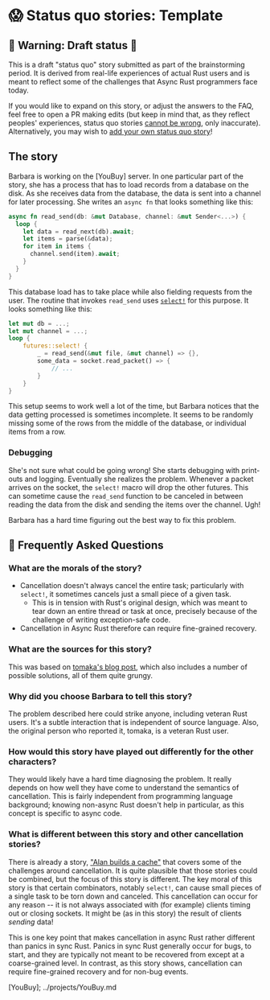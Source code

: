 # 😱 Status quo stories: Template

## 🚧 Warning: Draft status 🚧

This is a draft "status quo" story submitted as part of the brainstorming period. It is derived from real-life experiences of actual Rust users and is meant to reflect some of the challenges that Async Rust programmers face today. 

If you would like to expand on this story, or adjust the answers to the FAQ, feel free to open a PR making edits (but keep in mind that, as they reflect peoples' experiences, status quo stories [cannot be wrong], only inaccurate). Alternatively, you may wish to [add your own status quo story][htvsq]!

## The story

Barbara is working on the [YouBuy] server. In one particular part of the story, she has a process that has to load records from a database on the disk. As she receives data from the database, the data is sent into a channel for later processing. She writes an `async fn`  that looks something like this:

```rust
async fn read_send(db: &mut Database, channel: &mut Sender<...>) {
  loop {
    let data = read_next(db).await;
    let items = parse(&data);
    for item in items {
      channel.send(item).await;
    }
  }
}
```

This database load has to take place while also fielding requests from the user. The routine that invokes `read_send` uses [`select!`](https://docs.rs/futures/0.3.14/futures/macro.select.html) for this purpose. It looks something like this:

```rust
let mut db = ...;
let mut channel = ...;
loop {
    futures::select! {
        _ = read_send(&mut file, &mut channel) => {},
        some_data = socket.read_packet() => {
            // ...
        }
    }
}
```

This setup seems to work well a lot of the time, but Barbara notices that the data getting processed is sometimes incomplete. It seems to be randomly missing some of the rows from the middle of the database, or individual items from a row.

### Debugging

She's not sure what could be going wrong! She starts debugging with print-outs and logging. Eventually she realizes the problem. Whenever a packet arrives on the socket, the `select!` macro will drop the other futures. This can sometime cause the `read_send` function to be canceled in between reading the data from the disk and sending the items over the channel. Ugh!

Barbara has a hard time figuring out the best way to fix this problem.

## 🤔 Frequently Asked Questions

### **What are the morals of the story?**

* Cancellation doesn't always cancel the entire task; particularly with `select!`, it sometimes cancels just a small piece of a given task.
    * This is in tension with Rust's original design, which was meant to tear down an entire thread or task at once, precisely because of the challenge of writing exception-safe code.
* Cancellation in Async Rust therefore can require fine-grained recovery.

### **What are the sources for this story?**

This was based on [tomaka's blog post](https://tomaka.medium.com/a-look-back-at-asynchronous-rust-d54d63934a1c), which also includes a number of possible solutions, all of them quite grungy.

### **Why did you choose Barbara to tell this story?**

The problem described here could strike anyone, including veteran Rust users. It's a subtle interaction that is independent of source language. Also, the original person who reported it, tomaka, is a veteran Rust user.

### **How would this story have played out differently for the other characters?**

They would likely have a hard time diagnosing the problem. It really depends on how well they have come to understand the semantics of cancellation. This is fairly independent from programming language background; knowing non-async Rust doesn't help in particular, as this concept is specific to async code.

### What is different between this story and other cancellation stories?

There is already a story, ["Alan builds a cache"] that covers some of the challenges around cancellation. It is quite plausible that those stories could be combined, but the focus of this story is different. The key moral of this story is that certain combinators, notably `select!`, can cause small pieces of a single task to be torn down and canceled. This cancellation can occur for any reason -- it is not always associated with (for example) clients timing out or closing sockets. It might be (as in this story) the result of clients *sending* data!

This is one key point that makes cancellation in async Rust rather different than panics in sync Rust. Panics in sync Rust generally occur for bugs, to start, and they are typically not meant to be recovered from except at a coarse-grained level. In contrast, as this story shows, cancellation can require fine-grained recovery and for non-bug events.


["Alan builds a cache"]: alan_builds_a_cache.md
[character]: ../characters.md
[status quo stories]: ./status_quo.md
[Alan]: ../characters/alan.md
[Grace]: ../characters/grace.md
[Niklaus]: ../characters/niklaus.md
[Barbara]: ../characters/barbara.md
[htvsq]: ../how_to_vision/status_quo.md
[cannot be wrong]: ../how_to_vision/comment.md#comment-to-understand-or-improve-not-to-negate-or-dissuade
[YouBuy]; ../projects/YouBuy.md